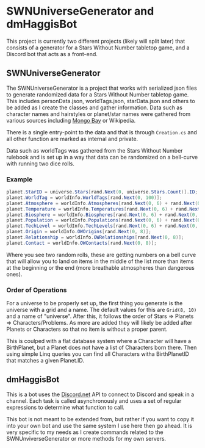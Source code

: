 # SWNUniverseGenerator and dmHaggisBot

This project is currently two different projects (likely will split later) that consists of a generator for a Stars Without Number tabletop game, and a Discord bot that acts as a front-end.

## SWNUniverseGenerator

The SWNUniverseGenerator is a project that works with serialized json files to generate randomized data for a Stars Without Number tabletop game. This includes personData.json, worldTags.json, starData.json and others to be added as I create the classes and gather information. Data such as character names and hairstyles or planet/star names were gathered from various sources including [Mongo Bay](https://names.mongabay.com/) or Wikipedia.

There is a single entry-point to the data and that is through `Creation.cs` and all other function are marked as internal and private.

Data such as worldTags was gathered from the Stars Without Number rulebook and is set up in a way that data can be randomized on a bell-curve with running two dice rolls.

### Example
```csharp
planet.StarID = universe.Stars[rand.Next(0, universe.Stars.Count)].ID;
planet.WorldTag = worldInfo.WorldTags[rand.Next(0, 100)];
planet.Atmosphere = worldInfo.Atmospheres[rand.Next(0, 6) + rand.Next(0, 6)];
planet.Temperature = worldInfo.Temperatures[rand.Next(0, 6) + rand.Next(0, 6)];
planet.Biosphere = worldInfo.Biospheres[rand.Next(0, 6) + rand.Next(0, 6)];
planet.Population = worldInfo.Populations[rand.Next(0, 6) + rand.Next(0, 6)];
planet.TechLevel = worldInfo.TechLevels[rand.Next(0, 6) + rand.Next(0, 6)];
planet.Origin = worldInfo.OWOrigins[rand.Next(0, 8)];
planet.Relationship = worldInfo.OWRelationships[rand.Next(0, 8)];
planet.Contact = worldInfo.OWContacts[rand.Next(0, 8)];
```

Where you see two random rolls, these are getting numbers on a bell curve that will allow you to land on items in the middle of the list more than items at the beginning or the end (more breathable atmospheres than dangerous ones).

### Order of Operations
For a universe to be properly set up, the first thing you generate is the universe with a grid and a name. The default values for this are `Grid(8, 10)` and a name of "universe". After this, it follows the order of Stars => Planets => Characters/Problems. As more are added they will likely be added after Planets or Characters so that no item is without a proper parent.

This is coulped with a flat database system where a Character will have a BirthPlanet, but a Planet does not have a list of Characters born there. Then using simple Linq queries you can find all Characters witha BirthPlanetID that matches a given Planet.ID.

## dmHaggisBot

This is a bot  uses the [Discord.net](https://github.com/discord-net/Discord.Net) API to connect to Discord and speak in a channel. Each task is called asynchronously and uses a set of regular expressions to determine what function to call.

This bot is not meant to be extended from, but rather if you want to copy it into your own bot and use the same system I use here then go ahead. It is very specific to my needs as I create commands related to the SWNUnviverseGenerator or more methods for my own servers.
